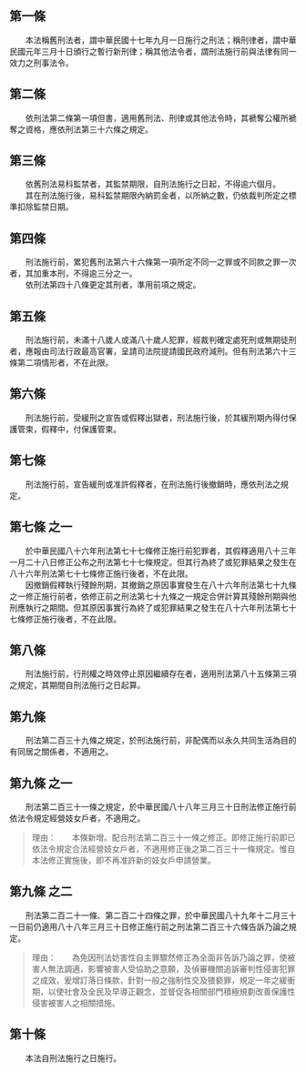 第一條 
-------
　　本法稱舊刑法者，謂中華民國十七年九月一日施行之刑法；稱刑律者，謂中華民國元年三月十日頒行之暫行新刑律；稱其他法令者，謂刑法施行前與法律有同一效力之刑事法令。  


第二條 
-------
　　依刑法第二條第一項但書，適用舊刑法、刑律或其他法令時，其褫奪公權所褫奪之資格，應依刑法第三十六條之規定。  


第三條 
-------
　　依舊刑法易科監禁者，其監禁期限，自刑法施行之日起，不得逾六個月。  
　　其在刑法施行後，易科監禁期限內納罰金者，以所納之數，仍依裁判所定之標準扣除監禁日期。  


第四條 
-------
　　刑法施行前，累犯舊刑法第六十六條第一項所定不同一之罪或不同款之罪一次者，其加重本刑，不得逾三分之一。  
　　依刑法第四十八條更定其刑者，準用前項之規定。  


第五條 
-------
　　刑法施行前，未滿十八歲人或滿八十歲人犯罪，經裁判確定處死刑或無期徒刑者，應報由司法行政最高官署，呈請司法院提請國民政府減刑。但有刑法第六十三條第二項情形者，不在此限。  


第六條 
-------
　　刑法施行前，受緩刑之宣告或假釋出獄者，刑法施行後，於其緩刑期內得付保護管束，假釋中，付保護管束。  


第七條 
-------
　　刑法施行前，宣告緩刑或准許假釋者，在刑法施行後撤銷時，應依刑法之規定。  


第七條 之一 
------------
　　於中華民國八十六年刑法第七十七條修正施行前犯罪者，其假釋適用八十三年一月二十八日修正公布之刑法第七十七條規定。但其行為終了或犯罪結果之發生在八十六年刑法第七十七條修正施行後者，不在此限。  
　　因撤銷假釋執行殘餘刑期，其撤銷之原因事實發生在八十六年刑法第七十九條之一修正施行前者，依修正前之刑法第七十九條之一規定合併計算其殘餘刑期與他刑應執行之期間。但其原因事實行為終了或犯罪結果之發生在八十六年刑法第七十七條修正施行後者，不在此限。  


第八條 
-------
　　刑法施行前，行刑權之時效停止原因繼續存在者，適用刑法第八十五條第三項之規定，其期間自刑法施行之日起算。  


第九條 
-------
　　刑法第二百三十九條之規定，於刑法施行前，非配偶而以永久共同生活為目的有同居之關係者，不適用之。  


第九條 之一 
------------
　　刑法第二百三十一條之規定，於中華民國八十八年三月三十日刑法修正施行前依法令規定經營妓女戶者，不適用之。  
> 理由：　　本條新增。配合刑法第二百三十一條之修正。即修正施行前即已依法令規定合法經營妓女戶者，不適用修正後之第二百三十一條規定。惟自本法修正實施後，即不再准許新的妓女戶申請營業。



第九條 之二 
------------
　　刑法第二百二十一條、第二百二十四條之罪，於中華民國八十九年十二月三十一日前仍適用八十八年三月三十日修正施行前之刑法第二百三十六條告訴乃論之規定。  
> 理由：　　為免因刑法妨害性自主罪驟然修正為全面非告訴乃論之罪，使被害人無法調適，影響被害人受協助之意願，及偵審機關追訴審判性侵害犯罪之成效，爰增訂落日條款，針對一般之強制性交及猥褻罪，規定一年之緩衝期，以使社會及全民及早導正觀念，並督促各相關部門積極規劃改善保護性侵害被害人之相關措施。



第十條 
-------
　　本法自刑法施行之日施行。